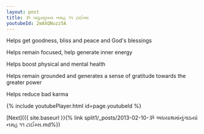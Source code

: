 ```yaml
---
layout: post
title: ૐ ચાઠુરમુખય નમહ ૧૧ ટાઈમ્સ
youtubeId: 2mAXQNuzz5A
---
```

 
 
Helps get goodness, bliss and peace and God's blessings
 
Helps remain focused, help generate inner energy 
 
Helps boost physical and mental health 
 
Helps remain grounded and generates a sense of gratitude towards the greater power 
 
Helps reduce bad karma
 
 
 
 


{% include youtubePlayer.html id=page.youtubeId %}
 
[Next]({{ site.baseurl }}{% link  split1/_posts/2013-02-10-ૐ અધયાથમાંનુંગાઠયાં નમહ ૧૧ ટાઈમ્સ.md%})
 
